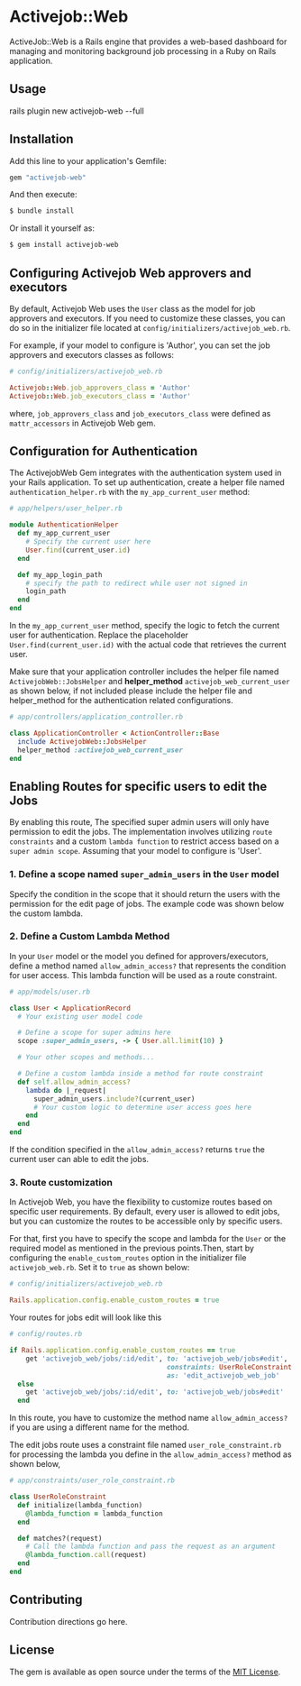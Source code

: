 # Activejob::Web
ActiveJob::Web is a Rails engine that provides a web-based dashboard for managing and monitoring background job processing  in a Ruby on Rails application.


## Usage
rails plugin new activejob-web --full


## Installation
Add this line to your application's Gemfile:

```ruby
gem "activejob-web"
```

And then execute:
```bash
$ bundle install
```

Or install it yourself as:
```bash
$ gem install activejob-web
```


## Configuring Activejob Web approvers and executors

By default, Activejob Web uses the `User` class as the model for job approvers and executors. If you need to customize these classes, you can do so in the initializer file located at `config/initializers/activejob_web.rb`.

For example, if your model to configure is 'Author', you can set the job approvers and executors classes as follows:

```ruby
# config/initializers/activejob_web.rb

Activejob::Web.job_approvers_class = 'Author'
Activejob::Web.job_executors_class = 'Author'
```
where, `job_approvers_class` and `job_executors_class` were defined as `mattr_accessors` in Activejob Web gem.

## Configuration for Authentication
The ActivejobWeb Gem integrates with the authentication system used in your Rails application. To set up authentication, create a helper file named `authentication_helper.rb` with the `my_app_current_user` method:

```ruby
# app/helpers/user_helper.rb

module AuthenticationHelper
  def my_app_current_user
    # Specify the current user here
    User.find(current_user.id)
  end

  def my_app_login_path
    # specify the path to redirect while user not signed in
    login_path
  end
end
```
In the `my_app_current_user` method, specify the logic to fetch the current user for authentication. Replace the placeholder `User.find(current_user.id)` with the actual code that retrieves the current user.

Make sure that your application controller includes the helper file named `ActivejobWeb::JobsHelper` and **helper_method** `activejob_web_current_user` as shown below,
if not included please include the helper file and helper_method for the authentication related configurations.

```ruby
# app/controllers/application_controller.rb

class ApplicationController < ActionController::Base
  include ActivejobWeb::JobsHelper
  helper_method :activejob_web_current_user
end
```

## Enabling Routes for specific users to edit the Jobs
By enabling this route, The specified super admin users will only have permission to edit the jobs. The implementation involves utilizing `route constraints` and a custom `lambda function` to restrict access based on a `super admin scope`.
Assuming that your model to configure is 'User'.
### 1. Define a scope named `super_admin_users` in the `User` model
Specify the condition in the scope that it should return the users with the permission for the edit page of jobs. The example code was shown below the custom lambda.
### 2. Define a Custom Lambda Method

In your `User` model or the model you defined for approvers/executors, define a method named `allow_admin_access?` that represents the condition for user access. This lambda function will be used as a route constraint.

```ruby
# app/models/user.rb

class User < ApplicationRecord
  # Your existing user model code

  # Define a scope for super admins here
  scope :super_admin_users, -> { User.all.limit(10) }

  # Your other scopes and methods...

  # Define a custom lambda inside a method for route constraint
  def self.allow_admin_access?
    lambda do |_request|
      super_admin_users.include?(current_user)
      # Your custom logic to determine user access goes here
    end
  end
end
```
If the condition specified in the `allow_admin_access?` returns `true` the current user can able to edit the jobs.

### 3. Route customization
In Activejob Web, you have the flexibility to customize routes based on specific user requirements. By default, every user is allowed to edit jobs, but you can customize the routes to be accessible only by specific users.

For that, first you have to specify the scope and lambda for the `User` or the required model as mentioned in the previous points.Then, start by configuring the `enable_custom_routes` option in the initializer file `activejob_web.rb`. Set it to `true` as shown below:

```ruby
# config/initializers/activejob_web.rb

Rails.application.config.enable_custom_routes = true
```
Your routes for jobs edit will look like this
```ruby
# config/routes.rb

if Rails.application.config.enable_custom_routes == true
    get 'activejob_web/jobs/:id/edit', to: 'activejob_web/jobs#edit',
                                       constraints: UserRoleConstraint.new(Activejob::Web.job_approvers_class.constantize.allow_admin_access?),
                                       as: 'edit_activejob_web_job'
  else
    get 'activejob_web/jobs/:id/edit', to: 'activejob_web/jobs#edit'
  end
```
In this route, you have to customize the method name `allow_admin_access?` if you are using a different name for the method.

The edit jobs route uses a constraint file named `user_role_constraint.rb` for processing the lambda you define in the `allow_admin_access?` method as shown below,
```ruby
# app/constraints/user_role_constraint.rb

class UserRoleConstraint
  def initialize(lambda_function)
    @lambda_function = lambda_function
  end

  def matches?(request)
    # Call the lambda function and pass the request as an argument
    @lambda_function.call(request)
  end
end
```

## Contributing
Contribution directions go here.

## License
The gem is available as open source under the terms of the [MIT License](https://opensource.org/licenses/MIT).
